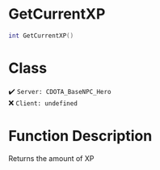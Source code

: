 # GetCurrentXP
```lua
int GetCurrentXP()
```
# Class
✔️ `Server: CDOTA_BaseNPC_Hero`  
❌ `Client: undefined`  

# Function Description
Returns the amount of XP 
